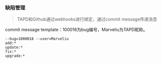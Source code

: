 



### 缺陷管理

> TAPD和Github通过webhooks进行绑定，通过commit message传递消息

commit message template：100018为bug编号，Marveliu为TAPD昵称。

```
--bug=1000018 --user=Marveliu
add:*
update:*
fix:*
upgrade:*
```


